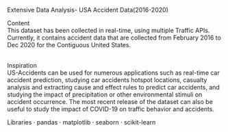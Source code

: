 
Extensive Data Analysis- USA Accident Data(2016-2020)

Content<br> 
This dataset has been collected in real-time, using multiple Traffic APIs. Currently, it contains accident data that are collected from February 2016 to Dec 2020 for the Contiguous United States.

<br> Inspiration<br> 
US-Accidents can be used for numerous applications such as real-time car accident prediction, studying car accidents hotspot locations, casualty analysis and extracting cause and effect rules to predict car accidents, and studying the impact of precipitation or other environmental stimuli on accident occurrence. The most recent release of the dataset can also be useful to study the impact of COVID-19 on traffic behavior and accidents.

Libraries
·  pandas
·  matplotlib
·  seaborn
·  scikit-learn


